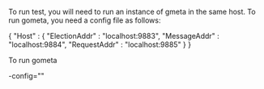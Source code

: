 
To run test, you will need to run an instance of gmeta in the same host.  To run gometa, you need a config file as follows:

{
    "Host" : {
	        "ElectionAddr" : "localhost:9883",
		    "MessageAddr"  : "localhost:9884",
		    "RequestAddr"  : "localhost:9885"
    }
}

To run gometa

<gometa-binary> -config="<name of config file>"

